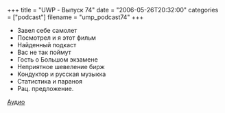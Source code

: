 +++
title = "UWP - Выпуск 74"
date = "2006-05-26T20:32:00"
categories = ["podcast"]
filename = "ump_podcast74"
+++


- Завел себе самолет
- Посмотрел и я этот фильм
- Найденный подкаст
- Вас не так поймут
- Гость о Большом экзамене
- Неприятное шевеление бирж
- Кондуктор и русская музыкка
- Статистика и параноя
- Рац. предложение.

[Аудио](https://podcast.umputun.com/media/ump_podcast74.mp3)
<audio src="https://podcast.umputun.com/media/ump_podcast74.mp3" preload="none">